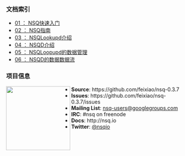 ### 文档索引

+ [01 ： NSQ快速入门](https://github.com/feixiao/nsq-0.3.7/blob/master/docs/01_nsq_qk.md)
+ [02 ： NSQ指南](http://udn.yyuap.com/doc/wiki/project/nsq-guide/index.html)
+ [03 ： NSQLookupd介绍](https://github.com/feixiao/nsq-0.3.7/blob/master/docs/02_nsqlookupd.md)
+ [04 ： NSQD介绍](https://github.com/feixiao/nsq-0.3.7/blob/master/docs/03_nsqd.md)
+ [05 ： NSQLoopupd的数据管理](https://github.com/feixiao/nsq-0.3.7/blob/master/docs/04_nsqlookupd_data.md)
+ [06 ： NSQD的数据数据流](https://github.com/feixiao/nsq-0.3.7/blob/master/docs/05_data_flow.md)
### 项目信息
<p align="center">
<img align="left" width="175" src="http://nsq.io/static/img/nsq_blue.png">
<ul>
<li><strong>Source</strong>: https://github.com/feixiao/nsq-0.3.7
<li><strong>Issues</strong>: https://github.com/feixiao/nsq-0.3.7/issues
<li><strong>Mailing List</strong>: <a href="https://groups.google.com/d/forum/nsq-users">nsq-users@googlegroups.com</a>
<li><strong>IRC</strong>: #nsq on freenode
<li><strong>Docs</strong>: http://nsq.io
<li><strong>Twitter</strong>: <a href="https://twitter.com/nsqio">@nsqio</a>
</ul>
</p>
